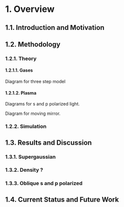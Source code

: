 # 1. Overview

## 1.1. Introduction and Motivation

## 1.2. Methodology

### 1.2.1. Theory

#### 1.2.1.1. Gases

Diagram for three step model

#### 1.2.1.2. Plasma

Diagrams for s and p polarized light.

Diagram for moving mirror.

### 1.2.2. Simulation

## 1.3. Results and Discussion

### 1.3.1. Supergaussian

### 1.3.2. Density ?

### 1.3.3. Oblique s and p polarized

## 1.4. Current Status and Future Work
